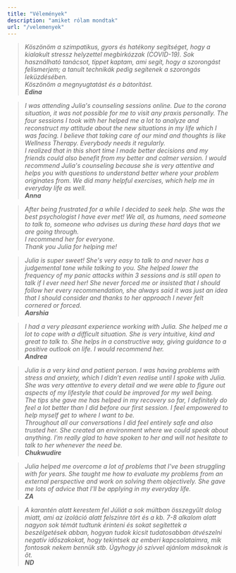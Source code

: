 ```yaml
---
title: "Vélemények"
description: "amiket rólam mondtak"
url: "/velemenyek"
---
```


> _Köszönöm a szimpatikus, gyors és hatékony segítséget, hogy a kialakult stressz helyzettel  megbirkózzak (COVID-19). Sok használható tanácsot, tippet kaptam, ami segít, hogy a szorongást felismerjem; a tanult technikák pedig segítenek a szorongás leküzdésében.\
Köszönöm a megnyugtatást és a bátorítást.\
**Edina**_

> _I was attending Julia's counseling sessions online. Due to the corona situation, it was not possible for me to visit any praxis personally. The four sessions I took with her helped me a lot to analyze and reconstruct my attitude about the new situations in my life which I was facing. I believe that taking care of our mind and thoughts is like Wellness Therapy. Everybody needs it regularly.\
I realized that in this short time I made better decisions and my friends could also benefit from my better and calmer version. I would recommend Julia's counseling because she is very attentive and helps you with questions to understand better where your problem originates from. We did many helpful exercises, which help me in everyday life as well.\
**Anna**_

> _After being frustrated for a while I decided to seek help. She was the best psychologist I have ever met! We all, as humans, need someone to talk to, someone who advises us during these hard days that we are going through.\
I recommend her for everyone.\
Thank you Julia for helping me!_

> _Julia is super sweet! She's very easy to talk to and never has a judgemental tone while talking to you. She helped lower the frequency of my panic attacks within 3 sessions and is still open to talk if I ever need her! She never forced me or insisted that I should follow her every recommendation, she always said it was just an idea that I should consider and thanks to her approach I never felt cornered or forced.\
**Aarshia**_

> _I had a very pleasant experience working with Julia. She helped me a lot to cope with a difficult situation. She is very intuitive, kind and great to talk to. She helps in a constructive way, giving guidance to a positive outlook on life. I would recommend her.\
**Andrea**_

> _Julia is a very kind and patient person.
I was having problems with stress and anxiety, which I didn’t even realise until I spoke with Julia. She was very attentive to every detail and we were able to figure out aspects of my lifestyle that could be improved for my well being.\
The tips she gave me has helped in my recovery so far, I definitely do feel a lot better than I did before our first session. I feel empowered to help myself get to where I want to be.\
Throughout all our conversations I did feel entirely safe and also trusted her. She created an environment where we could speak about anything. I’m really glad to have spoken to her and will not hesitate to talk to her whenever the need be.\
**Chukwudire**_

> _Julia helped me overcome a lot of problems that I've been struggling with for years. She taught me how to evaluate my problems from an external perspective and work on solving them objectively. She gave me lots of advice that I'll be applying in my everyday life.\
**ZA**_

> _A karantén alatt kerestem fel Júliát a sok múltban összegyűlt dolog miatt, ami az izoláció alatt felszínre tört és a kb. 7-8 alkalom alatt nagyon sok témát tudtunk érinteni és sokat segítettek a beszélgetések abban, hogyan tudok kicsit tudatosabban átvészelni negatív időszakokat, hogy tekintsek az emberi kapcsolataimra, mik fontosak nekem bennük stb. Úgyhogy jó szívvel ajánlom másoknak is őt.\
**ND**_
